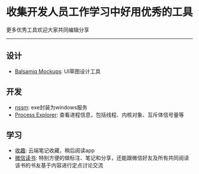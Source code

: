 # 收集开发人员工作学习中好用优秀的工具
更多优秀工具欢迎大家共同编辑分享

---
## 设计
- [Balsamiq Mockups](https://balsamiq.com/download/): UI草图设计工具


## 开发
- [nssm](http://www.nssm.cc/download): exe封装为windows服务
- [Process Explorer](https://docs.microsoft.com/zh-cn/sysinternals/downloads/process-explorer): 查看进程信息，包括线程、内核对象、互斥体信号量等

## 学习
- [收趣](http://shouqu.me/): 云端笔记收藏，稍后阅读app
- [微信读书](http://weread.qq.com/): 特别方便的做标注、笔记和分享，还能跟微信好友及所有共同阅读该书的书友基于内容进行定点讨论交流
